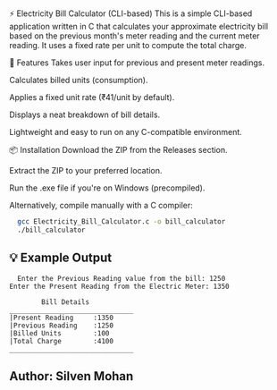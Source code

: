 ⚡ Electricity Bill Calculator (CLI-based)
This is a simple CLI-based application written in C that calculates your approximate electricity bill based on the previous month's meter reading and the current meter reading. It uses a fixed rate per unit to compute the total charge.

🔧 Features
Takes user input for previous and present meter readings.

Calculates billed units (consumption).

Applies a fixed unit rate (₹41/unit by default).

Displays a neat breakdown of bill details.

Lightweight and easy to run on any C-compatible environment.

📦 Installation
Download the ZIP from the Releases section.

Extract the ZIP to your preferred location.

Run the .exe file if you're on Windows (precompiled).

Alternatively, compile manually with a C compiler:

``` bash
  gcc Electricity_Bill_Calculator.c -o bill_calculator
  ./bill_calculator
```

## 💡 Example Output
```
  Enter the Previous Reading value from the bill: 1250
Enter the Present Reading from the Electric Meter: 1350

        Bill Details
_______________________________
|Present Reading     :1350
|Previous Reading    :1250
|Billed Units        :100
|Total Charge        :4100
_______________________________
```

## Author: Silven Mohan
